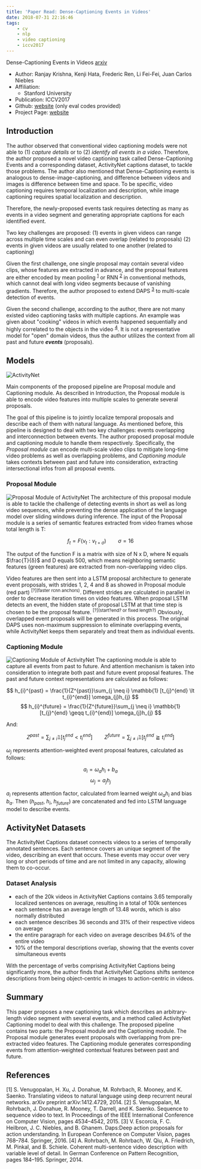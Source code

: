 ```yaml
---
title: 'Paper Read: Dense-Captioning Events in Videos'
date: 2018-07-31 22:16:46
tags: 
	- cv 
	- nlp
	- video captioning
	- iccv2017
---
```


<div id="title">
	<span>Dense-Captioning Events in Videos</span> 
	<a href="https://arxiv.org/abs/1705.00754">arxiv</a>
</div>

<ul class="aff">
	<li>Author: Ranjay Krishna, Kenji Hata, Frederic Ren, Li Fei-Fei, Juan Carlos Niebles</li>
	<li>Affiliation:
		<ul class="aff2">
			<li>Stanford University</li>
		</ul>		
	</li>
	<li>Publication: ICCV2017</li>
	<li>Github: <a href="https://github.com/ranjaykrishna/densevid_eval">website</a> <span class='notes'>(only eval codes provided)</span></li>
	<li>Project Page: <a href="https://cs.stanford.edu/people/ranjaykrishna/densevid/">website</a></li>
</ul>

<!-- more -->

## Introduction

<!-- Why 
	
	Problems existed in conventional tasks in the similar field

-->

The author observed that conventional video captioning models were not able to (1) *capture details* or to (2) *identify all events in a video*. Therefore, the author proposed a novel video captioning task called Dense-Captioning Events and a corresponding dataset, ActivityNet captions dataset, to tackle those problems. The author also mentioned that Dense-Captioning events is analogous to dense-image-captioning, and difference between videos and images is difference between time and space. To be specific, video captioning requires temporal localization and description, while image captioning requires spatial localization and description.

<!-- What 

	Methods proposed to deal with the aforementioned problems

-->

Therefore, the newly-proposed events task requires detecting as many as events in a video segment and generating appropriate captions for each identified event. 

<!-- How 

	Specific explanations for the methods proposed

-->

Two key challenges are proposed: 
(1) events in given videos can range across multiple time scales and can even overlap (related to proposals)
(2) events in given videos are usually related to one another (related to captioning)

Given the first challenge, one single proposal may contain several video clips, whose features are extracted in advance, and the proposal features are either encoded by mean pooling <sup>[1](#1)</sup> or RNN <sup>[2](#2)</sup> in conventional methods, which cannot deal with long video segments because of vanishing gradients. Therefore, the author proposed to extend DAPS <sup>[3](#3)</sup> to multi-scale detection of events.

Given the second challenge, according to the author, there are not many existed video captioning tasks with multiple captions. An example was given about "cooking" videos in which events happened sequentially and highly correlated to the objects in the video <sup>[4](#4)</sup>. It is not a representative model for "open" domain videos, thus the author utilizes the context from all past and future ***events*** (proposals).


## Models

![ActivityNet](model.jpg)

Main components of the proposed pipeline are Proposal module and Captioning module. As described in Introduction, the Proposal module is able to encode video features into multiple scales to generate several proposals. 

The goal of this pipeline is to jointly localize temporal proposals and describe each of them with natural language. As mentioned before, this pipeline is designed to deal with two key challenges: events overlapping and interconnection between events. The author proposed proposal module and captioning module to handle them respectively. Specifically, the *Proposal module* can encode multi-scale video clips to mitigate long-time video problems as well as overlapping problems, and *Captioning module* takes contexts between past and future into consideration, extracting intersectional infos from all proposal events. 

### Proposal Module

![Proposal Module of ActivityNet](proposal_model.jpg)
The architecture of this proposal module is able to tackle the challenge of detecting events in short as well as long video sequences, while preventing the dense application of the language model over sliding windows during inference. The input of the Proposal module is a series of semantic features extracted from video frames whose total length is T: 

$$
f_t = F(v_t : v_{t+\sigma})  \hspace{2em} \sigma = 16
$$

The output of the function F is a matrix with size of N x D, where N equals $\frac{T}{δ}$ and D equals 500, which means neighboring semantic features (green features) are extracted from non-overlapping video clips.

Video features are then sent into a LSTM proposal architecture to generate event proposals, with strides 1, 2, 4 and 8 as showed in Proposal module (red part) <sup>[?](faster rcnn anchors)</sup>. Different strides are calculated in parallel in order to decrease iteration times on video features. When proposal LSTM detects an event, the hidden state of proposal LSTM at that time step is chosen to be the proposal feature. <sup>[?](start?end? or fixed length?)</sup> Obviously, overlapped event proposals will be generated in this process. The original DAPS uses non-maximum suppression to eliminate overlapping events, while ActivityNet keeps them separately and treat them as individual events. 

### Captioning Module

![Captioning Module of ActivityNet](captioning_model.jpg)
The captioning module is able to capture all events from past to future. And attention mechanism is taken into consideration to integrate both past and future event proposal features. The past and future context representations are calculated as follows:

$$
h_{i}^{past} = \frac{1}{Z^{past}}\sum_{j \neq i} \mathbb{1} [t_{j}^{end} \lt t_{i}^{end}] \omega_{j}h_{j}
$$
$$
h_{i}^{future} = \frac{1}{Z^{future}}\sum_{j \neq i} \mathbb{1} [t_{j}^{end} \geqq t_{i}^{end}] \omega_{j}h_{j}
$$

And:

$$
Z^{past} = \sum_{j \neq i} \mathbb{1} [t_{j}^{end} \lt t_{i}^{end}] \hspace{2em} Z^{future} = \sum_{j \neq i} \mathbb{1} [t_{j}^{end} \geqq t_{i}^{end}]
$$

$\omega_{j}$ represents attention-weighted event proposal features, calculated as follows:

$$
a_{i} = \omega_{a}h_{i} + b_{a}
$$
$$
\omega_{j} = a_{j}h_{j}
$$

$a_{i}$ represents attention factor, calculated from learned weight $\omega_{a}h_{i}$ and bias $b_{a}$. Then ($h_{past}$, $h_{i}$, $h_{future}$) are concatenated and fed into LSTM language model to describe events. 


## ActivityNet Datasets

The ActivityNet Captions dataset connects videos to a series of temporally annotated sentences. Each sentence covers an unique segment of the video, describing an event that occurs. These events may occur over very long or short periods of time and are not limited in any capacity, allowing them to co-occur.

### Dataset Analysis

* each of the 20k videos in ActivityNet Captions contains 3.65 temporally localized sentences on average, resulting in a total of 100k sentences
* each sentence has an average length of 13.48 words, which is also normally distributed
* each sentence describes 36 seconds and 31% of their respective videos on average
* the entire paragraph for each video on average describes 94.6% of the entire video
* 10% of the temporal descriptions overlap, showing that the events cover simultaneous events

With the percentage of verbs comprising ActivityNet Captions being significantly more, the author finds that ActivityNet Captions shifts sentence descriptions from being object-centric in images to action-centric in videos. 

## Summary

This paper proposes a new captioning task which describes an arbitrary-length video segment with several events, and a method called ActivityNet Captioning model to deal with this challenge. The proposed pipeline contains two parts: the Proposal module and the Captioning module. The Proposal module generates event proposals with overlapping from pre-extracted video features. The Captioning module generates corresponding events from attention-weighted contextual features between past and future. 

## References

<span id="1" class="ref">[1] S. Venugopalan, H. Xu, J. Donahue, M. Rohrbach, R. Mooney, and K. Saenko. Translating videos to natural language using deep recurrent neural networks. arXiv preprint arXiv:1412.4729, 2014.</span>
<span id="2" class="ref">[2] S. Venugopalan, M. Rohrbach, J. Donahue,  R. Mooney, T. Darrell, and K. Saenko. Sequence to sequence video to text.  In Proceedings of the IEEE International Conference on Computer Vision, pages 4534–4542, 2015.</span>
<span id="3" class="ref">[3] V. Escorcia, F. C. Heilbron, J. C. Niebles, and B. Ghanem. Daps:Deep action proposals for action understanding. In European Conference on Computer Vision, pages 768–784. Springer, 2016.</span>
<span id="4" class="ref">[4] A. Rohrbach, M. Rohrbach, W. Qiu, A. Friedrich, M. Pinkal, and B. Schiele. Coherent multi-sentence video description with variable level of detail.  In German Conference on Pattern Recognition, pages 184–195. Springer, 2014.</span>


<link rel="stylesheet" href="https://cdn.jsdelivr.net/npm/katex@0.10.0-beta/dist/katex.min.css" integrity="sha384-9tPv11A+glH/on/wEu99NVwDPwkMQESOocs/ZGXPoIiLE8MU/qkqUcZ3zzL+6DuH" crossorigin="anonymous">
<script src="https://cdn.jsdelivr.net/npm/katex@0.10.0-beta/dist/katex.min.js" integrity="sha384-U8Vrjwb8fuHMt6ewaCy8uqeUXv4oitYACKdB0VziCerzt011iQ/0TqlSlv8MReCm" crossorigin="anonymous"></script>
<script src="https://cdn.jsdelivr.net/npm/katex@0.10.0-beta/dist/contrib/auto-render.min.js" integrity="sha384-aGfk5kvhIq5x1x5YdvCp4upKZYnA8ckafviDpmWEKp4afOZEqOli7gqSnh8I6enH" crossorigin="anonymous"></script>

<script>renderMathInElement(document.body);</script>